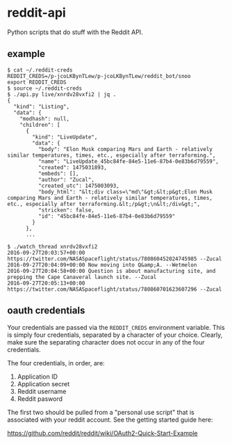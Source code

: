 # reddit-api

Python scripts that do stuff with the Reddit API.

## example

```
$ cat ~/.reddit-creds
REDDIT_CREDS=/p-jcoLKBynTLew/p-jcoLKBynTLew/reddit_bot/snoo
export REDDIT_CREDS
$ source ~/.reddit-creds
$ ./api.py live/xnrdv28vxfi2 | jq .
{
  "kind": "Listing",
  "data": {
    "modhash": null,
    "children": [
      {
        "kind": "LiveUpdate",
        "data": {
          "body": "Elon Musk comparing Mars and Earth - relatively similar temperatures, times, etc., especially after terraforming.",
          "name": "LiveUpdate_45bc84fe-84e5-11e6-87b4-0e83b6d79559",
          "created": 1475031893,
          "embeds": [],
          "author": "Zucal",
          "created_utc": 1475003093,
          "body_html": "&lt;div class=\"md\"&gt;&lt;p&gt;Elon Musk comparing Mars and Earth - relatively similar temperatures, times, etc., especially after terraforming.&lt;/p&gt;\n&lt;/div&gt;",
          "stricken": false,
          "id": "45bc84fe-84e5-11e6-87b4-0e83b6d79559"
        }
      },
      ...

$ ./watch_thread xnrdv28vxfi2
2016-09-27T20:03:57+00:00 https://twitter.com/NASASpaceflight/status/780860452024745985 --Zucal
2016-09-27T20:04:09+00:00 Now moving into Q&amp;A. --Wetmelon
2016-09-27T20:04:58+00:00 Question is about manufacturing site, and prepping the Cape Canaveral launch site. --Zucal
2016-09-27T20:05:13+00:00 https://twitter.com/NASASpaceflight/status/780860701623607296 --Zucal
```

## oauth credentials

Your credentials are passed via the `REDDIT_CREDS` environment variable. This
is simply four credentials, separated by a character of your choice. Clearly,
make sure the separating character does not occur in any of the four
credentials.

The four credentials, in order, are:

1. Application ID
2. Application secret
3. Reddit username
4. Reddit pasword

The first two should be pulled from a "personal use script" that is associated
with your reddit account. See the getting started guide here:

https://github.com/reddit/reddit/wiki/OAuth2-Quick-Start-Example

